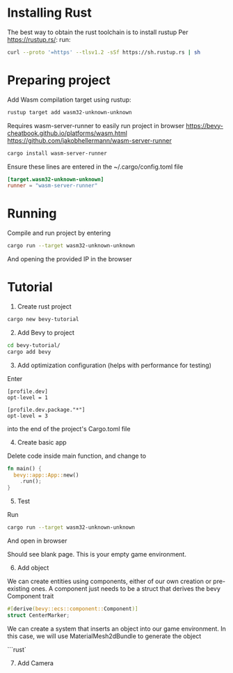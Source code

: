 
# Installing Rust

The best way to obtain the rust toolchain is to install rustup
Per https://rustup.rs/:
run:
```sh
curl --proto '=https' --tlsv1.2 -sSf https://sh.rustup.rs | sh
````

# Preparing project

Add Wasm compilation target using rustup:

```sh
rustup target add wasm32-unknown-unknown
```

Requires wasm-server-runner to easily run project in browser
https://bevy-cheatbook.github.io/platforms/wasm.html
https://github.com/jakobhellermann/wasm-server-runner

```sh
cargo install wasm-server-runner
```

Ensure these lines are entered in the ~/.cargo/config.toml file

```toml
[target.wasm32-unknown-unknown]
runner = "wasm-server-runner"
```

# Running

Compile and run project by entering

```sh
cargo run --target wasm32-unknown-unknown
```
And opening the provided IP in the browser

# Tutorial

1. Create rust project

```sh
cargo new bevy-tutorial
```

2. Add Bevy to project

```sh
cd bevy-tutorial/
cargo add bevy
```

3. Add optimization configuration (helps with performance for testing)

Enter 
```
[profile.dev]
opt-level = 1

[profile.dev.package."*"]
opt-level = 3
```
into the end of the project's Cargo.toml file

4. Create basic app

Delete code inside main function, and change to

```rust
fn main() {
  bevy::app::App::new()
    .run();
}
```

5. Test

Run 
```sh
cargo run --target wasm32-unknown-unknown
```
And open in browser

Should see blank page. This is your empty game environment.

6. Add object

We can create entities using components, either of our own creation or pre-existing ones.
A component just needs to be a struct that derives the bevy Component trait

```rust
#[derive(bevy::ecs::component::Component)]
struct CenterMarker;
```

We can create a system that inserts an object into our game environment. In this case, we will use
MaterialMesh2dBundle to generate the object

```rust`


7. Add Camera

```rust

```